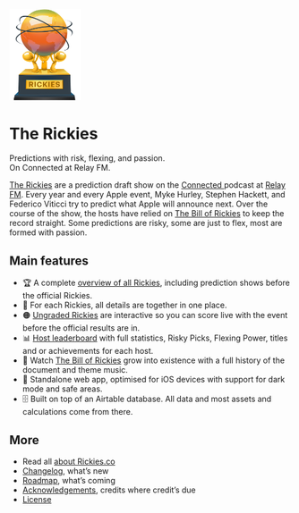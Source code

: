 <img src="public_html/images/rickies-trophy-noshadow.png" alt="Rickies trophy" width="128"/>

# The Rickies

Predictions with risk, flexing, and passion.  
On Connected at Relay FM.

[The Rickies](https://rickies.co) are a prediction draft show on the [Connected ](https://relay.fm/connected) podcast at [Relay FM](https://relay.fm). Every year and every Apple event, Myke Hurley, Stephen Hackett, and Federico Viticci try to predict what Apple will announce next. Over the course of the show, the hosts have relied on [The Bill of Rickies](https://thebillof.rickies.co) to keep the record straight. Some predictions are risky, some are just to flex, most are formed with passion.

## Main features

-   🏆 A complete [overview of all Rickies](https://rickies.co), including prediction shows before the official Rickies.
-   🎯 For each Rickies, all details are together in one place.
-   🟠 [Ungraded Rickies](/ungraded) are interactive so you can score live with the event before the official results are in.
-   📊 [Host leaderboard](/leaderboard) with full statistics, Risky Picks, Flexing Power, titles and or achievements for each host.
-   📜 Watch [The Bill of Rickies](/billof) grow into existence with a full history of the document and theme music.
-   📱 Standalone web app, optimised for iOS devices with support for dark mode and safe areas.
-   🗄 Built on top of an Airtable database. All data and most assets and calculations come from there.

## More

-   Read all [about Rickies.co](https://rickies.co/about)
-   [Changelog](Changelog.md), what’s new
-   [Roadmap](Roadmap.md), what’s coming
-   [Acknowledgements](Acknowledgements.md), credits where credit’s due
-   [License](License.md)
